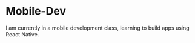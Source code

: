 # Mobile-Dev
I am currently in a mobile development class, learning to build apps using React Native. 
